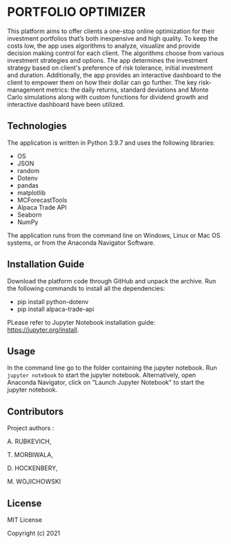 # PORTFOLIO OPTIMIZER

This platform aims to offer clients a one-stop online optimization for their investment portfolios that’s both inexpensive and high quality. To keep the costs low, the app uses algorithms to analyze, visualize and provide decision making control for each client. The algorithms choose from various investment strategies and options.
The app determines the investment strategy based on client's preference of risk tolerance, initial investment and duration. 
Additionally, the app provides an interactive dashboard to the client to empower them on how their dollar can go further. 
The key risk-management metrics: the daily returns, standard deviations and Monte Carlo simulations along with custom functions for dividend growth and interactive dashboard have been utilized.


## Technologies

The application is written in Python 3.9.7 and uses the following libraries:

* OS
* JSON
* random
* Dotenv 
* pandas 
* matplotlib 
* MCForecastTools 
* Alpaca Trade API
* Seaborn
* NumPy


The application runs from the command line on Windows, Linux or Mac OS systems, or from the Anaconda Navigator Software.

## Installation Guide

Download the platform code through GitHub and unpack the archive. Run the following commands to install all the dependencies:

* pip install python-dotenv
* pip install alpaca-trade-api

PLease refer to Jupyter Notebook installation guide: https://jupyter.org/install.

## Usage
In the command line go to the folder containing the jupyter notebook. Run `jupyter notebook` to start the jupyter notebook. Alternatively, open Anaconda Navigator, click on "Launch Jupyter Notebook" to start the jupyter notebook.

## Contributors
Project authors : 

A. RUBKEVICH,

T. MORBIWALA,

D. HOCKENBERY, 

M. WOJICHOWSKI



## License
MIT License

Copyright (c) 2021
